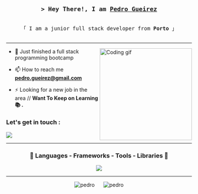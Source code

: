 <!-- Intro  -->
<h3 align="center">
        <samp>&gt; Hey There!, I am
                <b><a target="_blank" href="">Pedro Gueirez</a></b>
        </samp>
</h3>

<p align="center"> 
  <samp>
    <br>
    「 I am a junior full stack developer from <b>Porto</b> 」
    <br>
    <br>
  </samp>
</p>

</details>

<hr>
 <img align="right" width="250" src="https://st3.depositphotos.com/1007566/13936/v/600/depositphotos_139365992-stock-illustration-spy-avatar-isolated-icon.jpg" alt="Coding gif" />
 
- 🌱 Just finished a full stack programming bootcamp

- 📫 How to reach me **pedro.gueirez@gmail.com**

- ⚡ Looking for a new job in the area // **Want To Keep on Learning 📚 .**

<h3 align="left">Let's get in touch :</h3>
<p align="left">
 <a href="https://www.linkedin.com/in/pedro-gueirez/" target="_blank">
  <img src="https://img.shields.io/badge/LinkedIn-0077B5?style=for-the-badge&logo=linkedin&logoColor=white"/>
 </a>

</p>
<hr>
<h3 align="center" > 🚀 Languages - Frameworks - Tools - Libraries 🚀</h3>
<p align="center">
    <img src="https://skillicons.dev/icons?i=java,javascript,css,mysql,jquery,html,maven,hibernate,spring,bootstrap,npm,nodejs,vscode,idea,postman,git,github,vim,aws,codepen," 
 </p>

<hr>
<div align="center">
    <img src="https://github-readme-stats.vercel.app/api/top-langs?username=PedroGueirez&show_icons=true&locale=en&layout=compact&theme=radical" alt="pedro" style="display: inline-block; margin-right: 10px;">
    <img src="https://github-readme-stats.vercel.app/api?username=PedroGueirez&show_icons=true&locale=en&theme=radical" alt="pedro" style="display: inline-block; margin-left: 10px;">
</div>
 
<p>
